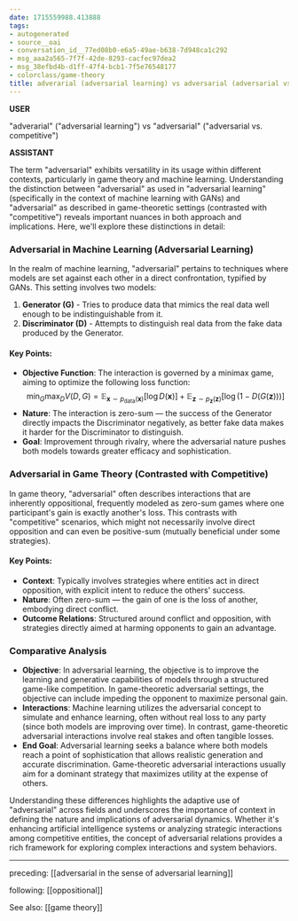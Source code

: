 ```yaml
---
date: 1715559988.413888
tags:
- autogenerated
- source__oai
- conversation_id__77ed08b0-e6a5-49ae-b638-7d948ca1c292
- msg_aaa2a565-7f7f-42de-8293-cacfec97dea2
- msg_38efbd4b-d1ff-47f4-bcb1-7f5e76548177
- colorclass/game-theory
title: adverarial (adversarial learning) vs adversarial (adversarial vs. competitive)
---
```


**USER**

"adverarial" ("adversarial learning") vs "adversarial" ("adversarial vs. competitive")


**ASSISTANT**

The term "adversarial" exhibits versatility in its usage within different contexts, particularly in game theory and machine learning. Understanding the distinction between "adversarial" as used in "adversarial learning" (specifically in the context of machine learning with GANs) and "adversarial" as described in game-theoretic settings (contrasted with "competitive") reveals important nuances in both approach and implications. Here, we'll explore these distinctions in detail:

### Adversarial in Machine Learning (Adversarial Learning)

In the realm of machine learning, "adversarial" pertains to techniques where models are set against each other in a direct confrontation, typified by GANs. This setting involves two models:

1. **Generator (G)** - Tries to produce data that mimics the real data well enough to be indistinguishable from it.
2. **Discriminator (D)** - Attempts to distinguish real data from the fake data produced by the Generator.

#### Key Points:
- **Objective Function**: The interaction is governed by a minimax game, aiming to optimize the following loss function:
  $$ \min_G \max_D V(D, G) = \mathbb{E}_{\mathbf{x} \sim p_{\text{data}}(\mathbf{x})} [\log D(\mathbf{x})] + \mathbb{E}_{\mathbf{z} \sim p_{\mathbf{z}}(\mathbf{z})} [\log (1 - D(G(\mathbf{z})))] $$
- **Nature**: The interaction is zero-sum — the success of the Generator directly impacts the Discriminator negatively, as better fake data makes it harder for the Discriminator to distinguish.
- **Goal**: Improvement through rivalry, where the adversarial nature pushes both models towards greater efficacy and sophistication.

### Adversarial in Game Theory (Contrasted with Competitive)

In game theory, "adversarial" often describes interactions that are inherently oppositional, frequently modeled as zero-sum games where one participant's gain is exactly another's loss. This contrasts with "competitive" scenarios, which might not necessarily involve direct opposition and can even be positive-sum (mutually beneficial under some strategies).

#### Key Points:
- **Context**: Typically involves strategies where entities act in direct opposition, with explicit intent to reduce the others' success.
- **Nature**: Often zero-sum — the gain of one is the loss of another, embodying direct conflict.
- **Outcome Relations**: Structured around conflict and opposition, with strategies directly aimed at harming opponents to gain an advantage.

### Comparative Analysis

- **Objective**: In adversarial learning, the objective is to improve the learning and generative capabilities of models through a structured game-like competition. In game-theoretic adversarial settings, the objective can include impeding the opponent to maximize personal gain.
- **Interactions**: Machine learning utilizes the adversarial concept to simulate and enhance learning, often without real loss to any party (since both models are improving over time). In contrast, game-theoretic adversarial interactions involve real stakes and often tangible losses.
- **End Goal**: Adversarial learning seeks a balance where both models reach a point of sophistication that allows realistic generation and accurate discrimination. Game-theoretic adversarial interactions usually aim for a dominant strategy that maximizes utility at the expense of others.

Understanding these differences highlights the adaptive use of "adversarial" across fields and underscores the importance of context in defining the nature and implications of adversarial dynamics. Whether it's enhancing artificial intelligence systems or analyzing strategic interactions among competitive entities, the concept of adversarial relations provides a rich framework for exploring complex interactions and system behaviors.


---

preceding: [[adversarial in the sense of adversarial learning]]  


following: [[oppositional]]

See also: [[game theory]]